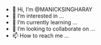 - 👋 Hi, I’m @MANICKSINGHARAY
- 👀 I’m interested in ...
- 🌱 I’m currently learning ...
- 💞️ I’m looking to collaborate on ...
- 📫 How to reach me ...

<!---
MANICKSINGHARAY/MANICKSINGHARAY is a ✨ special ✨ repository because its `README.md` (this file) appears on your GitHub profile.
You can click the Preview link to take a look at your changes.
--->
